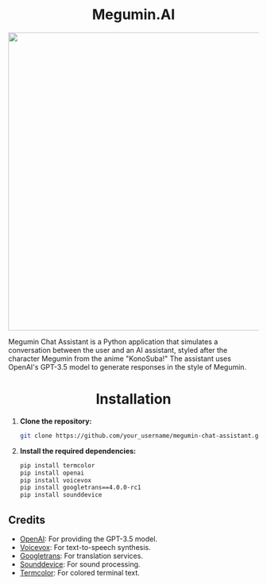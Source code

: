 <h1 align='center'>
  Megumin.AI
  </h1>
<p align='center'>
  <img src="https://cdn140.picsart.com/252099157002212.png", width="600">
  </p>
Megumin Chat Assistant is a Python application that simulates a conversation between the user and an AI assistant, styled after the character Megumin from the anime "KonoSuba!" The assistant uses OpenAI's GPT-3.5 model to generate responses in the style of Megumin.

<h1 align='center'>
  Installation
</h1>

1. **Clone the repository:**

    ```bash
    git clone https://github.com/your_username/megumin-chat-assistant.git
    ```

2. **Install the required dependencies:**

    ```bash
    pip install termcolor
    pip install openai
    pip install voicevox
    pip install googletrans==4.0.0-rc1
    pip install sounddevice
    ```
    
## Credits

- [OpenAI](https://openai.com): For providing the GPT-3.5 model.
- [Voicevox](https://voicevox.hiroshiba.jp/): For text-to-speech synthesis.
- [Googletrans](https://pypi.org/project/googletrans/): For translation services.
- [Sounddevice](https://pypi.org/project/sounddevice/): For sound processing.
- [Termcolor](https://pypi.org/project/termcolor/): For colored terminal text.


